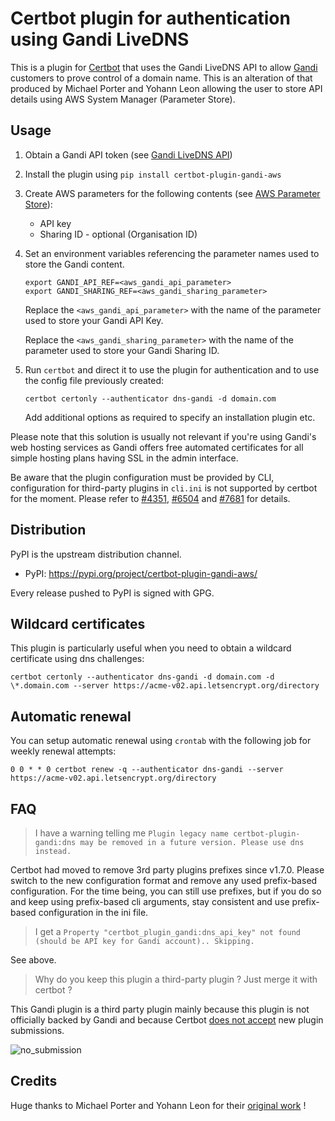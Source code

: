 # Certbot plugin for authentication using Gandi LiveDNS

This is a plugin for [Certbot](https://certbot.eff.org/) that uses the Gandi
LiveDNS API to allow [Gandi](https://www.gandi.net/)
customers to prove control of a domain name. This is an alteration of that
produced by Michael Porter and Yohann Leon allowing the user to store API 
details using AWS System Manager (Parameter Store).

## Usage

1. Obtain a Gandi API token (see [Gandi LiveDNS API](https://doc.livedns.gandi.net/))

2. Install the plugin using `pip install certbot-plugin-gandi-aws`

3. Create AWS parameters for the following contents (see [AWS Parameter Store](https://docs.aws.amazon.com/systems-manager/latest/userguide/systems-manager-parameter-store.html)):

   * API key
   * Sharing ID  - optional (Organisation ID)

4. Set an environment variables referencing the parameter names used to store
   the Gandi content.

   ```commandline
   export GANDI_API_REF=<aws_gandi_api_parameter>
   export GANDI_SHARING_REF=<aws_gandi_sharing_parameter>
   ```
   
   Replace the `<aws_gandi_api_parameter>` with the name of the parameter used
   to store your Gandi API Key. 

   Replace the `<aws_gandi_sharing_parameter>` with the name of the parameter
   used to store your Gandi Sharing ID.

6. Run `certbot` and direct it to use the plugin for authentication and to use
   the config file previously created:
   ```
   certbot certonly --authenticator dns-gandi -d domain.com
   ```
   Add additional options as required to specify an installation plugin etc.

Please note that this solution is usually not relevant if you're using Gandi's web hosting services as Gandi offers free automated certificates for all simple hosting plans having SSL in the admin interface.

Be aware that the plugin configuration must be provided by CLI, configuration for third-party plugins in `cli.ini` is not supported by certbot for the moment. Please refer to [#4351](https://github.com/certbot/certbot/issues/4351), [#6504](https://github.com/certbot/certbot/issues/6504) and [#7681](https://github.com/certbot/certbot/issues/7681) for details.

## Distribution

PyPI is the upstream distribution channel.

* PyPI: https://pypi.org/project/certbot-plugin-gandi-aws/

Every release pushed to PyPI is signed with GPG.

## Wildcard certificates

This plugin is particularly useful when you need to obtain a wildcard certificate using dns challenges:

```
certbot certonly --authenticator dns-gandi -d domain.com -d \*.domain.com --server https://acme-v02.api.letsencrypt.org/directory
```

## Automatic renewal

You can setup automatic renewal using `crontab` with the following job for weekly renewal attempts:

```
0 0 * * 0 certbot renew -q --authenticator dns-gandi --server https://acme-v02.api.letsencrypt.org/directory
```

## FAQ

> I have a warning telling me `Plugin legacy name certbot-plugin-gandi:dns may be removed in a future version. Please use dns instead.`

Certbot had moved to remove 3rd party plugins prefixes since v1.7.0. Please switch to the new configuration format and remove any used prefix-based configuration.
For the time being, you can still use prefixes, but if you do so and keep using prefix-based cli arguments, stay consistent and use prefix-based configuration in the ini file.

> I get a `Property "certbot_plugin_gandi:dns_api_key" not found (should be API key for Gandi account).. Skipping.`

See above.

> Why do you keep this plugin a third-party plugin ? Just merge it with certbot ?

This Gandi plugin is a third party plugin mainly because this plugin is not officially backed by Gandi and because Certbot [does not accept](https://certbot.eff.org/docs/contributing.html?highlight=propagation#writing-your-own-plugin) new plugin submissions.

![no_submission](https://user-images.githubusercontent.com/2095991/101479748-fd9da280-3952-11eb-884f-491470718f4d.png)

## Credits

Huge thanks to Michael Porter and Yohann Leon for their [original work](https://github.com/obynio/certbot-plugin-gandi) !
